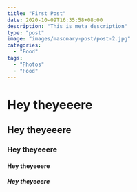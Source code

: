 ```yaml
---
title: "First Post"
date: 2020-10-09T16:35:58+08:00
description: "This is meta description"
type: "post"
image: "images/masonary-post/post-2.jpg"
categories: 
  - "Food"
tags:
  - "Photos"
  - "Food"
---
```



# Hey theyeeere
## Hey theyeeere
### Hey theyeeere
#### Hey theyeeere
##### Hey theyeeere




